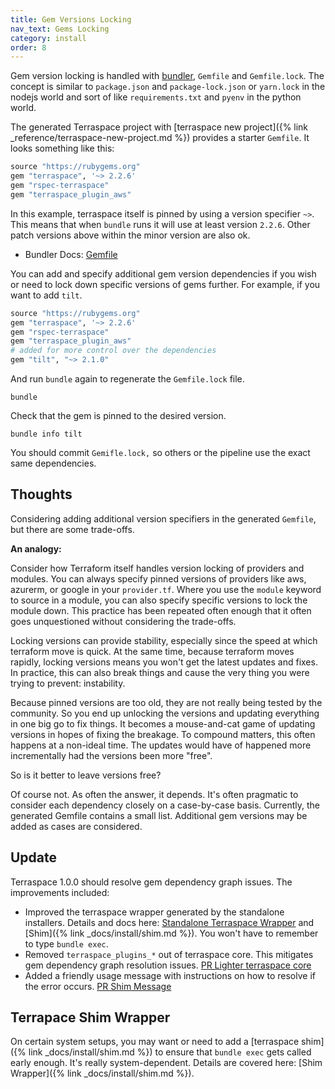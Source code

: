 ```yaml
---
title: Gem Versions Locking
nav_text: Gems Locking
category: install
order: 8
---
```


Gem version locking is handled with [bundler](https://bundler.io/), `Gemfile` and `Gemfile.lock`.  The concept is similar to `package.json` and `package-lock.json` or `yarn.lock` in the nodejs world and sort of like `requirements.txt` and `pyenv` in the python world.

The generated Terraspace project with [terraspace new project]({% link _reference/terraspace-new-project.md %}) provides a starter `Gemfile`. It looks something like this:

```ruby
source "https://rubygems.org"
gem "terraspace", '~> 2.2.6'
gem "rspec-terraspace"
gem "terraspace_plugin_aws"
```

In this example, terraspace itself is pinned by using a version specifier `~>`. This means that when `bundle` runs it will use at least version `2.2.6`. Other patch versions above within the minor version are also ok.

* Bundler Docs: [Gemfile](https://bundler.io/gemfile.html)

You can add and specify additional gem version dependencies if you wish or need to lock down specific versions of gems further. For example, if you want to add `tilt`.

```ruby
source "https://rubygems.org"
gem "terraspace", '~> 2.2.6'
gem "rspec-terraspace"
gem "terraspace_plugin_aws"
# added for more control over the dependencies
gem "tilt", "~> 2.1.0"
```

And run `bundle` again to regenerate the `Gemfile.lock` file.

    bundle

Check that the gem is pinned to the desired version.

    bundle info tilt

You should commit `Gemifle.lock,` so others or the pipeline use the exact same dependencies.

## Thoughts

Considering adding additional version specifiers in the generated `Gemfile`, but there are some trade-offs.

**An analogy:**

Consider how Terraform itself handles version locking of providers and modules. You can always specify pinned versions of providers like aws, azurerm, or google in your `provider.tf`. Where you use the `module` keyword to source in a module, you can also specify specific versions to lock the module down. This practice has been repeated often enough that it often goes unquestioned without considering the trade-offs.

Locking versions can provide stability, especially since the speed at which terraform move is quick. At the same time, because terraform moves rapidly, locking versions means you won't get the latest updates and fixes. In practice, this can also break things and cause the very thing you were trying to prevent: instability.

Because pinned versions are too old, they are not really being tested by the community. So you end up unlocking the versions and updating everything in one big go to fix things. It becomes a mouse-and-cat game of updating versions in hopes of fixing the breakage. To compound matters, this often happens at a non-ideal time. The updates would have of happened more incrementally had the versions been more "free".

So is it better to leave versions free?

Of course not. As often the answer, it depends. It's often pragmatic to consider each dependency closely on a case-by-case basis. Currently, the generated Gemfile contains a small list. Additional gem versions may be added as cases are considered.

## Update

Terraspace 1.0.0 should resolve gem dependency graph issues. The improvements included:

* Improved the terraspace wrapper generated by the standalone installers. Details and docs here: [Standalone Terraspace Wrapper](https://terraspace.cloud/docs/install/standalone/details/#terraspace-wrapper) and
[Shim]({% link _docs/install/shim.md %}). You won't have to remember to type `bundle exec`.
* Removed `terraspace_plugins_*` out of terraspace core. This mitigates gem dependency graph resolution issues. [PR Lighter terraspace core](https://github.com/boltops-tools/terraspace/pull/173)
* Added a friendly usage message with instructions on how to resolve if the error occurs. [PR Shim Message](https://github.com/boltops-tools/terraspace/pull/177)

## Terrapace Shim Wrapper

On certain system setups, you may want or need to add a [terraspace shim]({% link _docs/install/shim.md %}) to ensure that `bundle exec` gets called early enough. It's really system-dependent. Details are covered here: [Shim Wrapper]({% link _docs/install/shim.md %}).
